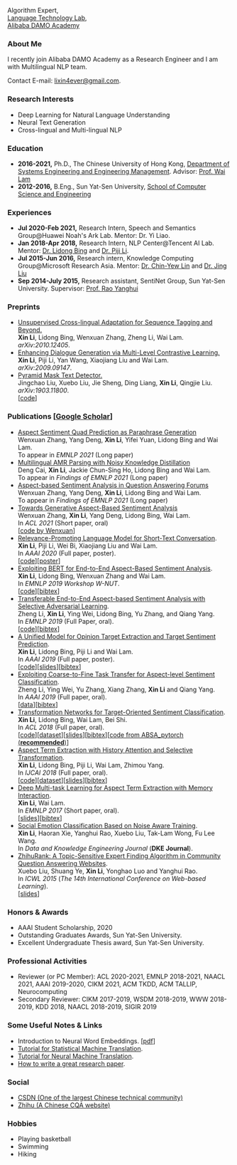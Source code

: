 Algorithm Expert,  
[Language Technology Lab](https://damo.alibaba.com/labs/language-technology),  
[Alibaba DAMO Academy](https://damo.alibaba.com/)

### About Me
I recently join Alibaba DAMO Academy as a Research Engineer and I am with Multilingual NLP team.
<!--~~I am a fifth-year Ph.D. student at [CUHK Text Mining Group](http://www1.se.cuhk.edu.hk/~textmine/). My advisor is [Prof. Wai Lam](http://www.se.cuhk.edu.hk/people/wlam.html). Prior to joining in CUHK, I obtained my B.Eng. degree from School of Data and Computer Science, Sun Yat-Sen University in 2016. It's my honor having worked with [Prof. Yanghui Rao](http://sdcs.sysu.edu.cn/node/2471) from SYSU, [Dr. Chin-Yew Lin](https://www.microsoft.com/en-us/research/people/cyl/) from Microsoft Research Asia, [Dr. Jing Liu](http://www.machinereading.ai/) from Baidu NLP, [Dr. Lidong Bing](http://www.cs.cmu.edu/~lbing/) from Alibaba Damo Academy and Dr. {[Piji Li](http://lipiji.com/), [Bei Shi](https://scholar.google.com.hk/citations?user=UJ_tgMYAAAAJ&hl=zh-CN), [Wei Bi](https://scholar.google.com/citations?user=aSJcgQMAAAAJ&hl=zh-CN), Yan Wang, [Xiaojiang Liu](https://scholar.google.com/citations?user=ukdqC6IAAAAJ&hl=zh-CN)} from Tencent AI Lab, Dr. Yi Liao from Huawei Noah's ARK Lab.~~-->

Contact E-mail: [lixin4ever@gmail.com](mailto:lixin4ever@gmail.com).

### Research Interests 
* Deep Learning for Natural Language Understanding
* Neural Text Generation
* Cross-lingual and Multi-lingual NLP

### Education
* **2016-2021,**    Ph.D., The Chinese University of Hong Kong, [Department of Systems Engineering and Engineering Management](http://www.se.cuhk.edu.hk/). Advisor: [Prof. Wai Lam](http://www.se.cuhk.edu.hk/people/wlam.html)
* **2012-2016,**    B.Eng., Sun Yat-Sen University, [School of Computer Science and Engineering](http://sdcs.sysu.edu.cn/)

### Experiences
* **Jul 2020-Feb 2021,**    Research Intern, Speech and Semantics Group@Huawei Noah's Ark Lab. Mentor: Dr. Yi Liao.
* **Jan 2018-Apr 2018,**    Research Intern, NLP Center@Tencent AI Lab. Mentor: [Dr. Lidong Bing](http://www.cs.cmu.edu/~lbing/) and [Dr. Piji Li](http://lipiji.com/).
* **Jul 2015-Jun 2016,**    Research intern, Knowledge Computing Group@Microsoft Research Asia. Mentor: [Dr. Chin-Yew Lin](https://www.microsoft.com/en-us/research/people/cyl/) and [Dr. Jing Liu](http://www.machinereading.ai/)
* **Sep 2014-July 2015,**    Research assistant, SentiNet Group, Sun Yat-Sen University. Supervisor: [Prof. Rao Yanghui](http://sdcs.sysu.edu.cn/node/2471)

### Preprints
* [Unsupervised Cross-lingual Adaptation for Sequence Tagging and Beyond.](https://arxiv.org/abs/2010.12405)  
**Xin Li**, Lidong Bing, Wenxuan Zhang, Zheng Li, Wai Lam.  
_arXiv:2010.12405_.  
* [Enhancing Dialogue Generation via Multi-Level Contrastive Learning.](https://arxiv.org/abs/2009.09147)  
**Xin Li**, Piji Li, Yan Wang, Xiaojiang Liu and Wai Lam.  
_arXiv:2009.09147_.  
* [Pyramid Mask Text Detector.](https://arxiv.org/abs/1903.11800)  
Jingchao Liu, Xuebo Liu, Jie Sheng, Ding Liang, **Xin Li**, Qingjie Liu.  
_arXiv:1903.11800_.  
[[code](https://github.com/STVIR/PMTD)]

### Publications [[Google Scholar](https://scholar.google.com.hk/citations?user=syD9lxQAAAAJ&hl=zh-CN)]
 * [Aspect Sentiment Quad Prediction as Paraphrase Generation]()  
Wenxuan Zhang, Yang Deng, **Xin Li**, Yifei Yuan, Lidong Bing and Wai Lam.  
To appear in _EMNLP 2021_ (Long paper)  
* [Multilingual AMR Parsing with Noisy Knowledge Distillation]()  
Deng Cai, **Xin Li**, Jackie Chun-Sing Ho, Lidong Bing and Wai Lam.  
To appear in _Findings of EMNLP 2021_ (Long paper) 
* [Aspect-based Sentiment Analysis in Question Answering Forums]()  
Wenxuan Zhang, Yang Deng, **Xin Li**, Lidong Bing and Wai Lam.  
To appear in _Findings of EMNLP 2021_ (Long paper)  
* [Towards Generative Aspect-Based Sentiment Analysis](https://aclanthology.org/2021.acl-short.64.pdf)  
Wenxuan Zhang, **Xin Li**, Yang Deng, Lidong Bing, Wai Lam.    
In _ACL 2021_ (Short paper, oral)  
[[code by Wenxuan](https://github.com/IsakZhang/Generative-ABSA)]
* [Relevance-Promoting Language Model for Short-Text Conversation](https://arxiv.org/pdf/1911.11489.pdf).  
**Xin Li**, Piji Li, Wei Bi, Xiaojiang Liu and Wai Lam.  
In _AAAI 2020_ (Full paper, poster).  
[[code](https://github.com/lixin4ever/LM-Dialog)][[poster](paper/AAAI2020/poster/lixin_aaai20_poster.pdf)]
* [Exploiting BERT for End-to-End Aspect-Based Sentiment Analysis](https://arxiv.org/pdf/1910.00883.pdf).  
**Xin Li**, Lidong Bing, Wenxuan Zhang and Wai Lam.  
In _EMNLP 2019 Workshop W-NUT_.  
[[code](https://github.com/lixin4ever/BERT-E2E-ABSA)][[bibtex](https://www.aclweb.org/anthology/D19-5505.bib)]
* [Transferable End-to-End Aspect-based Sentiment Analysis with Selective Adversarial Learning](https://www.aclweb.org/anthology/D19-1466.pdf).  
Zheng Li, **Xin Li**, Ying Wei, Lidong Bing, Yu Zhang, and Qiang Yang.  
In _EMNLP 2019_ (Full Paper, oral).  
[[code](https://github.com/hsqmlzno1/Transferable-E2E-ABSA)][[bibtex](https://www.aclweb.org/anthology/D19-1466.bib)] 
* [A Unified Model for Opinion Target Extraction and Target Sentiment Prediction](https://aaai.org/ojs/index.php/AAAI/article/view/4643/4521).  
**Xin Li**, Lidong Bing, Piji Li and Wai Lam.  
In _AAAI 2019_ (Full paper, poster).  
[[code](https://github.com/lixin4ever/E2E-TBSA)][[slides](paper/AAAI2019/slides/aaai19_lixin_slides.pdf)][[bibtex](https://scholar.googleusercontent.com/scholar.bib?q=info:h-A0KmeL5u8J:scholar.google.com/&output=citation&scisdr=CgUIw1ZYEKyn7rPPsRg:AAGBfm0AAAAAXVTKqRg56WbttCzFIeLcYQPc4U83AHQ_&scisig=AAGBfm0AAAAAXVTKqRbPExBVQNFg4uY7CZdrUxz4ViXE&scisf=4&ct=citation&cd=-1&hl=zh-CN)]
* [Exploiting Coarse-to-Fine Task Transfer for Aspect-level Sentiment Classification](https://aaai.org/ojs/index.php/AAAI/article/view/4332/4210).  
Zheng Li, Ying Wei, Yu Zhang, Xiang Zhang, **Xin Li** and Qiang Yang.  
In _AAAI 2019_ (Full paper, oral).  
[[data](https://github.com/hsqmlzno1/MGAN)][[bibtex](https://scholar.googleusercontent.com/scholar.bib?q=info:U9sRIFCcv7QJ:scholar.google.com/&output=citation&scisdr=CgUIw1ZYEKyn7rPP5X8:AAGBfm0AAAAAXVTK_X9bj2TieC6RWs2RWFXzuzMVWR7p&scisig=AAGBfm0AAAAAXVTK_S1_JC8YcA9Slk0nTdFsOBdSLsnY&scisf=4&ct=citation&cd=-1&hl=zh-CN)]
* [Transformation Networks for Target-Oriented Sentiment Classification](https://www.aclweb.org/anthology/P18-1087.pdf).  
**Xin Li**, Lidong Bing, Wai Lam, Bei Shi.  
In _ACL 2018_ (Full paper, oral).  
[[code](https://github.com/lixin4ever/TNet)][[dataset](https://github.com/lixin4ever/TNet/tree/master/dataset)][[slides](paper/ACL2018/slides/acl18_lixin_slides.pdf)][[bibtex](https://www.aclweb.org/anthology/P18-1087.bib)][[code from ABSA_pytorch (**recommended**)](https://github.com/songyouwei/ABSA-PyTorch/blob/master/models/tnet_lf.py)]
* [Aspect Term Extraction with History Attention and Selective Transformation](https://www.ijcai.org/proceedings/2018/0583.pdf).  
**Xin Li**, Lidong Bing, Piji Li, Wai Lam, Zhimou Yang.  
In _IJCAI 2018_ (Full paper, oral).  
[[code](https://github.com/lixin4ever/HAST)][[dataset](https://github.com/lixin4ever/HAST/tree/master/raw_data)][[slides](paper/IJCAI2018/slides/lixin_ijcai18_slides.pdf)][[bibtex](https://dblp.org/rec/bibtex/conf/ijcai/LiBLLY18)]  
* [Deep Multi-task Learning for Aspect Term Extraction with Memory Interaction](https://www.aclweb.org/anthology/D17-1310.pdf).  
**Xin Li**, Wai Lam.  
In _EMNLP 2017_ (Short paper, oral).  
[[slides](paper/EMNLP2017/slides/EMNLP_slides.pdf)][[bibtex](https://www.aclweb.org/anthology/D17-1310.bib)]
* [Social Emotion Classification Based on Noise Aware Training](https://www.sciencedirect.com/science/article/pii/S0169023X17303506).  
**Xin Li**, Haoran Xie, Yanghui Rao, Xuebo Liu, Tak-Lam Wong, Fu Lee Wang.  
In _Data and Knowledge Engineering Journal_ (**DKE Journal**).  
* [ZhihuRank: A Topic-Sensitive Expert Finding Algorithm in Community Question Answering Websites](https://link.springer.com/content/pdf/10.1007%2F978-3-319-25515-6_15.pdf).  
Xuebo Liu, Shuang Ye, **Xin Li**, Yonghao Luo and Yanghui Rao.  
In _ICWL 2015_ (_The 14th International Conference on Web-based Learning_).  
[[slides](paper/ICWL2015/slides/icwl_2015_slides.pdf)]

### Honors & Awards
* AAAI Student Scholarship, 2020
* Outstanding Graduates Awards, Sun Yat-Sen University.
* Excellent Undergraduate Thesis award, Sun Yat-Sen University.

### Professional Activities
* Reviewer (or PC Member): ACL 2020-2021, EMNLP 2018-2021, NAACL 2021, AAAI 2019-2020, CIKM 2021, ACM TKDD, ACM TALLIP, Neurocomputing
* Secondary Reviewer: CIKM 2017-2019, WSDM 2018-2019, WWW 2018-2019, KDD 2018, NAACL 2018-2019, SIGIR 2019

### Some Useful Notes & Links
* Introduction to Neural Word Embeddings. [[pdf](notes/NWE.pdf)]
* [Tutorial for Statistical Machine Translation](http://www.lsi.upc.edu/~cristinae/CV/docs/tutorialSMTprint.pdf).
* [Tutorial for Neural Machine Translation](https://nlp.stanford.edu/projects/nmt/Luong-Cho-Manning-NMT-ACL2016-v4.pdf).
* [How to write a great research paper](https://www.microsoft.com/en-us/research/wp-content/uploads/2016/07/How-to-write-a-great-research-paper.pdf).

### Social
* [CSDN (One of the largest Chinese technical community)](http://blog.csdn.net/u010551621)
* [Zhihu (A Chinese CQA website)](https://www.zhihu.com/people/li-xin-26-75-10)

### Hobbies
* Playing basketball
* Swimming
* Hiking
